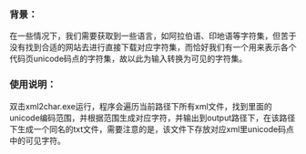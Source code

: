 ### 背景：

在一些情况下，我们需要获取到一些语言，如阿拉伯语、印地语等字符集，但苦于没有找到合适的网站去进行直接下载对应字符集，而恰好我们有一个用来表示各个代码页unicode码点的字符集，故以此为输入转换为可见的字符集。

### 使用说明：

双击xml2char.exe运行，程序会遍历当前路径下所有xml文件，找到<Char>里面的unicode编码范围，并根据范围生成对应字符，并输出到output路径下，在该路径下生成一个同名的txt文件，需要注意的是，该文件下存放对应xml里unicode码点中的可见字符。


